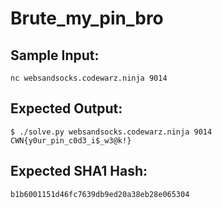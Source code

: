 # Brute_my_pin_bro

## Sample Input:

```
nc websandsocks.codewarz.ninja 9014
```
## Expected Output:

```
$ ./solve.py websandsocks.codewarz.ninja 9014
CWN{y0ur_pin_c0d3_i$_w3@k!}
```
## Expected SHA1 Hash:

```
b1b6001151d46fc7639db9ed20a38eb28e065304
```
